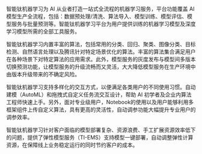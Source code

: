 智能钛机器学习为 AI 从业者打造一站式全流程的机器学习服务，平台功能覆盖 AI 模型生产全流程，包括：数据预处理/清洗、算法导入、模型训练、模型评估、模型服务与批量预测等。智能钛机器学习平台为用户提供训练的机器学习模型及深度学习模型所需的全部工具服务。

智能钛机器学习内置丰富的算法，包括常用的分类、回归、聚类、图像分类、目标检测、自然语言处理以及腾讯针对特定场景优化的算法。丰富的算法集合满足用户在各种场景下对特定算法的应用需求。此外，模型服务的灰度发布与模型间多版本切换预测功能，让模型服务的升级流畅而又灵活，大大降低模型服务在生产环境中由版本升级带来的不确定风险。

智能钛机器学习支持多样化的交互方式，以便满足各类用户的不同使用习惯。自动建模（AutoML）和拖拽式自定义任务流交互设计，帮助 AI 初学者及企业内算法工程师快速上手。另外，面对专业级用户，Notebook的使用以及用户能够利用多框架组件上传自定义算法，具有更高的灵活性，自动调参功能大幅提升专业用户的调参效率。

智能钛机器学习针对客户面临的模型部署复杂、资源浪费、手工扩展资源效率低下的问题，提供了弹性模型服务（TI-EMS）支持模型一键部署，自动调整弹性计算资源，在保障线上业务稳定运行的同时节约客户的成本。
